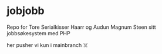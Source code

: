 # jobjobb
Repo for Tore Serialkisser Haarr og Audun Magnum Steen sitt jobbsøkesystem med PHP

her pusher vi kun i mainbranch ☠️

